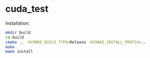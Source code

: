 # cuda_test

Installation:

```bash
mkdir build
cd build
cmake .. -DCMAKE_BUILD_TYPE=Release -DCMAKE_INSTALL_PREFIX=..
make
make install
```